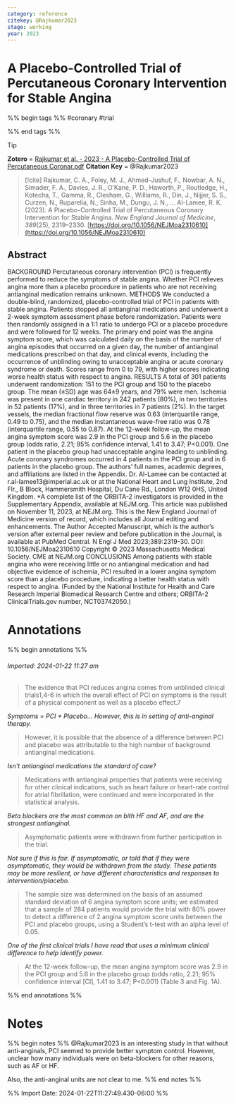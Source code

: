 ```yaml
---
category: reference
citekey: @Rajkumar2023
stage: working
year: 2023
---
```



# A Placebo-Controlled Trial of Percutaneous Coronary Intervention for Stable Angina

%% begin tags %%
#coronary
#trial 

%% end tags %%

> [!tip]  
> **Zotero** = [Rajkumar et al. - 2023 - A Placebo-Controlled Trial of Percutaneous Coronar.pdf](zotero://select/library/items/UWI8IFNU)
> **Citation Key** = @Rajkumar2023

> [!cite]
> Rajkumar, C. A., Foley, M. J., Ahmed-Jushuf, F., Nowbar, A. N., Simader, F. A., Davies, J. R., O’Kane, P. D., Haworth, P., Routledge, H., Kotecha, T., Gamma, R., Clesham, G., Williams, R., Din, J., Nijjer, S. S., Curzen, N., Ruparelia, N., Sinha, M., Dungu, J. N., … Al-Lamee, R. K. (2023). A Placebo-Controlled Trial of Percutaneous Coronary Intervention for Stable Angina. _New England Journal of Medicine_, _389_(25), 2319–2330. [https://doi.org/10.1056/NEJMoa2310610](https://doi.org/10.1056/NEJMoa2310610)


## Abstract
BACKGROUND Percutaneous coronary intervention (PCI) is frequently performed to reduce the symptoms of stable angina. Whether PCI relieves angina more than a placebo procedure in patients who are not receiving antianginal medication remains unknown.
METHODS We conducted a double-blind, randomized, placebo-controlled trial of PCI in patients with stable angina. Patients stopped all antianginal medications and underwent a 2-week symptom assessment phase before randomization. Patients were then randomly assigned in a 1:1 ratio to undergo PCI or a placebo procedure and were followed for 12 weeks. The primary end point was the angina symptom score, which was calculated daily on the basis of the number of angina episodes that occurred on a given day, the number of antianginal medications prescribed on that day, and clinical events, including the occurrence of unblinding owing to unacceptable angina or acute coronary syndrome or death. Scores range from 0 to 79, with higher scores indicating worse health status with respect to angina.
RESULTS A total of 301 patients underwent randomization: 151 to the PCI group and 150 to the placebo group. The mean (±SD) age was 64±9 years, and 79% were men. Ischemia was present in one cardiac territory in 242 patients (80%), in two territories in 52 patients (17%), and in three territories in 7 patients (2%). In the target vessels, the median fractional flow reserve was 0.63 (interquartile range, 0.49 to 0.75), and the median instantaneous wave-free ratio was 0.78 (interquartile range, 0.55 to 0.87). At the 12-week follow-up, the mean angina symptom score was 2.9 in the PCI group and 5.6 in the placebo group (odds ratio, 2.21; 95% confidence interval, 1.41 to 3.47; P<0.001). One patient in the placebo group had unacceptable angina leading to unblinding. Acute coronary syndromes occurred in 4 patients in the PCI group and in 6 patients in the placebo group. The authors’ full names, academic degrees, and affiliations are listed in the Appendix. Dr. Al-Lamee can be contacted at ­r.­al-lamee13@­imperial.­ac.­uk or at the National Heart and Lung Institute, 2nd Flr., B Block, Hammersmith Hospital, Du Cane Rd., London W12 0HS, United Kingdom. *A complete list of the ORBITA-2 investigators is provided in the Supplementary Appendix, available at NEJM.org. This article was published on November 11, 2023, at NEJM.org. This is the New England Journal of Medicine version of record, which includes all Journal editing and enhancements. The Author Accepted Manuscript, which is the author’s version after external peer review and before publication in the Journal, is available at PubMed Central. N Engl J Med 2023;389:2319-30. DOI: 10.1056/NEJMoa2310610 Copyright © 2023 Massachusetts Medical Society. CME at NEJM.org
CONCLUSIONS Among patients with stable angina who were receiving little or no antianginal medication and had objective evidence of ischemia, PCI resulted in a lower angina symptom score than a placebo procedure, indicating a better health status with respect to angina. (Funded by the National Institute for Health and Care Research Imperial Biomedical Research Centre and others; ORBITA-2 ClinicalTrials.gov number, NCT03742050.)


# Annotations
%% begin annotations %%  
  

  
###### Imported: 2024-01-22 11:27 am  
  
> The evidence that PCI reduces angina comes from unblinded clinical trials1,4-6 in which the overall effect of PCI on symptoms is the result of a physical component as well as a placebo effect.7  


*Symptoms = PCI + Placebo... However, this is in setting of anti-anginal therapy.*

  
> However, it is possible that the absence of a difference between PCI and placebo was attributable to the high number of background antianginal medications.  


*Isn't antianginal medications the standard of care?*

  
> Medications with antianginal properties that patients were receiving for other clinical indications, such as heart failure or heart-rate control for atrial fibrillation, were continued and were incorporated in the statistical analysis.  


*Beta blockers are the most common on bith HF and AF, and are the strongest antianginal.*

  
> Asymptomatic patients were withdrawn from further participation in the trial.  


*Not sure if this is fair. If asymptomatic, or told that if they were asymptomatic, they would be withdrawn from the study. These patients may be more resilient, or have different characteristics and responses to intervention/placebo.*

  
> The sample size was determined on the basis of an assumed standard deviation of 6 angina symptom score units; we estimated that a sample of 284 patients would provide the trial with 80% power to detect a difference of 2 angina symptom score units between the PCI and placebo groups, using a Student’s t-test with an alpha level of 0.05.  


*One of the first clinical trials I have read that uses a minimum clinical difference to help identify power.*

  
> At the 12-week follow-up, the mean angina symptom score was 2.9 in the PCI group and 5.6 in the placebo group (odds ratio, 2.21; 95% confidence interval [CI], 1.41 to 3.47; P<0.001) (Table 3 and Fig. 1A).  


  

  
%% end annotations %%

# Notes
%% begin notes %%
@Rajkumar2023 is an interesting study in that without anti-anginals, PCI seemed to provide better symptom control. However, unclear how many individuals were on beta-blockers for other reasons, such as AF or HF. 

Also, the anti-anginal units are not clear to me.
%% end notes %%

%% Import Date: 2024-01-22T11:27:49.430-06:00 %%
